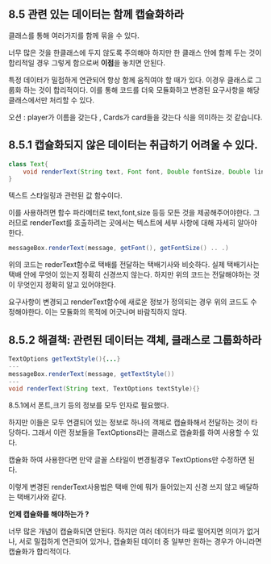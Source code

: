 ## 8.5 관련 있는 데이터는 함께 캡슐화하라
클래스를 통해 여러가지를 함께 묶을 수 있다.

너무 많은 것을 한클래스에 두지 않도록 주의해야 하지만 한 클래스 안에 함께 두는 것이 합리적일 경우 그렇게 함으로써 **이점**을 놓치면 안된다.

특정 데이터가 밀접하게 연관되어 항상 함께 움직여야 할 때가 있다. 이경우 클래스로 그룹화 하는 것이 합리적이다. 이를 통해 코드를 더욱 모듈화하고 변경된 요구사항을 해당 클래스에서만 처리할 수 있다.

오션 : player가 이름을 갖는다 , Cards가 card들을 갖는다 식을 의미하는 것 같습니다.

## 8.5.1 캡슐화되지 않은 데이터는 취급하기 어려울 수 있다.

```java
class Text{
	void renderText(String text, Font font, Double fontSize, Double lineHeight,Color textColor){}
}
```

텍스트 스타일링과 관련된 값 함수이다.

이를 사용하려면 함수 파라메터로 text,font,size 등등 모든 것을 제공해주어야한다. 그러므로 renderText를 호출하려는 곳에서는 텍스트에 세부 사항에 대해 자세히 알아야한다.

```java
messageBox.renderText(message, getFont(), getFontSize() .. .)
```

위의 코드는 rederText함수로 택배를 전달하는 택배기사와 비슷하다. 실제 택배기사는 택배 안에 무엇이 있는지 정확히 신경쓰지 않는다. 하지만 위의 코드는 전달해야하는 것이 무엇인지 정확히 알고 있어야한다.

요구사항이 변경되고 renderText함수에 새로운 정보가 정의되는 경우 위의 코드도 수정해야한다. 이는 모듈화의 목적에 어긋나며 바람직하지 않다.

## 8.5.2 해결책: 관련된 데이터는 객체, 클래스로 그룹화하라

```java
TextOptions getTextStyle(){...}
---
messageBox.renderText(message, getTextStyle())
---
void renderText(String text, TextOptions textStyle){}
```

8.5.1에서 폰트,크기 등의 정보를 모두 인자로 필요했다.

하지만 이들은 모두 연결되어 있는 정보로 하나의 객체로 캡슐화해서 전달하는 것이 타당하다. 그래서 이런 정보들을 TextOptions라는 클래스로 캡슐화를 하여 사용할 수 있다.

캡슐화 하여 사용한다면 만약 글꼴 스타일이 변경될경우 TextOptions만 수정하면 된다.

이렇게 변경된 renderText사용법은 택배 안에 뭐가 들어있는지 신경 쓰지 않고 배달하는 택배기사와 같다.

**언제 캡슐화를 해야하는가 ?**

너무 많은 개념이 캡슐화되면 안된다. 하지만 여러 데이터가 따로 떨어지면 의미가 없거나, 서로 밀접하게 연관되어 있거나, 캡슐화된 데이터 중 일부만 원하는 경우가 아니라면 캡슐화가 합리적이다.
